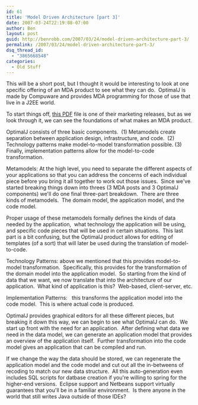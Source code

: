 ```yaml
---
id: 61
title: 'Model Driven Architecture [part 3]'
date: 2007-03-24T22:19:08-07:00
author: Ben
layout: post
guid: http://benrobb.com/2007/03/24/model-driven-architecture-part-3/
permalink: /2007/03/24/model-driven-architecture-part-3/
dsq_thread_id:
  - "3865668548"
categories:
  - Old Stuff
---
```

This will be a short post, but I thought it would be interesting to look at one specific offering of an MDA product to see what they can do.  OptimalJ is made by Compuware and provides MDA programming for those of use that live in a J2EE world.

To start things off, <a href="http://www.compuware.com/products/optimalj/resources/4639_ENG_HTML.asp" title="OptimalJ Fact Sheet (this is a pdf file)">this PDF</a> file is one of their marketing releases, but as we look through it, we can see the foundations of what makes an MDA product.

OptimalJ consists of three basic components.  (1) Metamodels create separation between application design, infrastructure, and code.  (2) Technology patterns make model-to-model transformation possible. (3) Finally, implementation patterns allow for the model-to-code transformation.

Metamodels: At the high level, you need to separate the different aspects of your applications so that you can address the concerns of each individual piece before you bring it all together to work out those issues.  Since we've started breaking things down into threes (3 MDA posts and 3 OptimalJ components) we'll do one final three-part breakdown.  There are three kinds of metamodels.  The domain model, the application model, and the code model.

Proper usage of these metamodels formally defines the kinds of data needed by the application,  what technology the application will be using, and specific code pieces that will be used in certain situations.  This last part is a bit confusing, but the OptimalJ product allows for editing of templates (of a sort) that will later be used during the translation of model-to-code.

Technology Patterns: above we mentioned that this provides model-to-model transformation.  Specifically, this provides for the transformation of the domain model into the application model.  So starting from the kind of data that we want, we now translate that into the architecture of our application.  What kind of application is this?  Web-based, client-server, etc.

Implementation Patterns:   this transforms the application model into the code model.  This is where actual code is produced.

OptimalJ provides graphical editors for all these different pieces, but breaking it down this way, we can begin to see what OptimalJ can do.  We start up front with the need for an application.  After defining what data we need in the data model, we can generate an application model that provides an overview of the application itself.  Further transformation into the code model gives an application that can be compiled and run.

If we change the way the data should be stored, we can regenerate the application model and the code model and cut out all the in-betweens of recoding to match our new data structure.  All this auto-generation even includes SQL scripts for datbase creation if you're willing to spring for the higher-end versions.  Eclipse support and Netbeans support virtually guarantees that you'll be in a familiar environment.  Is there anyone in the world that still writes Java outside of those IDEs?